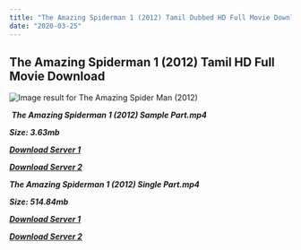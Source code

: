 ```yaml
---
title: "The Amazing Spiderman 1 (2012) Tamil Dubbed HD Full Movie Download"
date: "2020-03-25"
---
```


## The Amazing Spiderman 1 (2012) Tamil HD Full Movie Download

![Image result for The Amazing Spider Man (2012)](https://images-na.ssl-images-amazon.com/images/I/816BWbVpuWL._SX342_.jpg) 

 _**The Amazing Spiderman 1 (2012) Sample Part.mp4**_

_**Size: 3.63mb**_

[_**Download Server 1**_](http://du.wetransfer.vip/files/Tamil{fd620c6e78cfff08ebfb4d2d3131a235617ba7e0206610644c5f25f325d4dc51}20Dubbed{fd620c6e78cfff08ebfb4d2d3131a235617ba7e0206610644c5f25f325d4dc51}20Movies/Tamil{fd620c6e78cfff08ebfb4d2d3131a235617ba7e0206610644c5f25f325d4dc51}20Dubbed{fd620c6e78cfff08ebfb4d2d3131a235617ba7e0206610644c5f25f325d4dc51}20Collections/Spider{fd620c6e78cfff08ebfb4d2d3131a235617ba7e0206610644c5f25f325d4dc51}20Man{fd620c6e78cfff08ebfb4d2d3131a235617ba7e0206610644c5f25f325d4dc51}20Pentalogy{fd620c6e78cfff08ebfb4d2d3131a235617ba7e0206610644c5f25f325d4dc51}20Collections/The{fd620c6e78cfff08ebfb4d2d3131a235617ba7e0206610644c5f25f325d4dc51}20Amazing{fd620c6e78cfff08ebfb4d2d3131a235617ba7e0206610644c5f25f325d4dc51}20Spiderman{fd620c6e78cfff08ebfb4d2d3131a235617ba7e0206610644c5f25f325d4dc51}20(2012)/The{fd620c6e78cfff08ebfb4d2d3131a235617ba7e0206610644c5f25f325d4dc51}20Amazing{fd620c6e78cfff08ebfb4d2d3131a235617ba7e0206610644c5f25f325d4dc51}20Spiderman{fd620c6e78cfff08ebfb4d2d3131a235617ba7e0206610644c5f25f325d4dc51}20(2012){fd620c6e78cfff08ebfb4d2d3131a235617ba7e0206610644c5f25f325d4dc51}20Sample{fd620c6e78cfff08ebfb4d2d3131a235617ba7e0206610644c5f25f325d4dc51}20HD.mp4)

[_**Download Server 2**_](http://du.wetransfer.vip/files/Tamil{fd620c6e78cfff08ebfb4d2d3131a235617ba7e0206610644c5f25f325d4dc51}20Dubbed{fd620c6e78cfff08ebfb4d2d3131a235617ba7e0206610644c5f25f325d4dc51}20Movies/Tamil{fd620c6e78cfff08ebfb4d2d3131a235617ba7e0206610644c5f25f325d4dc51}20Dubbed{fd620c6e78cfff08ebfb4d2d3131a235617ba7e0206610644c5f25f325d4dc51}20Collections/Spider{fd620c6e78cfff08ebfb4d2d3131a235617ba7e0206610644c5f25f325d4dc51}20Man{fd620c6e78cfff08ebfb4d2d3131a235617ba7e0206610644c5f25f325d4dc51}20Pentalogy{fd620c6e78cfff08ebfb4d2d3131a235617ba7e0206610644c5f25f325d4dc51}20Collections/The{fd620c6e78cfff08ebfb4d2d3131a235617ba7e0206610644c5f25f325d4dc51}20Amazing{fd620c6e78cfff08ebfb4d2d3131a235617ba7e0206610644c5f25f325d4dc51}20Spiderman{fd620c6e78cfff08ebfb4d2d3131a235617ba7e0206610644c5f25f325d4dc51}20(2012)/The{fd620c6e78cfff08ebfb4d2d3131a235617ba7e0206610644c5f25f325d4dc51}20Amazing{fd620c6e78cfff08ebfb4d2d3131a235617ba7e0206610644c5f25f325d4dc51}20Spiderman{fd620c6e78cfff08ebfb4d2d3131a235617ba7e0206610644c5f25f325d4dc51}20(2012){fd620c6e78cfff08ebfb4d2d3131a235617ba7e0206610644c5f25f325d4dc51}20Sample{fd620c6e78cfff08ebfb4d2d3131a235617ba7e0206610644c5f25f325d4dc51}20HD.mp4)

_**The Amazing Spiderman 1 (2012) Single Part.mp4**_

_**Size: 514.84mb**_

[_**Download Server 1**_](http://du.wetransfer.vip/files/Tamil{fd620c6e78cfff08ebfb4d2d3131a235617ba7e0206610644c5f25f325d4dc51}20Dubbed{fd620c6e78cfff08ebfb4d2d3131a235617ba7e0206610644c5f25f325d4dc51}20Movies/Tamil{fd620c6e78cfff08ebfb4d2d3131a235617ba7e0206610644c5f25f325d4dc51}20Dubbed{fd620c6e78cfff08ebfb4d2d3131a235617ba7e0206610644c5f25f325d4dc51}20Collections/Spider{fd620c6e78cfff08ebfb4d2d3131a235617ba7e0206610644c5f25f325d4dc51}20Man{fd620c6e78cfff08ebfb4d2d3131a235617ba7e0206610644c5f25f325d4dc51}20Pentalogy{fd620c6e78cfff08ebfb4d2d3131a235617ba7e0206610644c5f25f325d4dc51}20Collections/The{fd620c6e78cfff08ebfb4d2d3131a235617ba7e0206610644c5f25f325d4dc51}20Amazing{fd620c6e78cfff08ebfb4d2d3131a235617ba7e0206610644c5f25f325d4dc51}20Spiderman{fd620c6e78cfff08ebfb4d2d3131a235617ba7e0206610644c5f25f325d4dc51}20(2012)/The{fd620c6e78cfff08ebfb4d2d3131a235617ba7e0206610644c5f25f325d4dc51}20Amazing{fd620c6e78cfff08ebfb4d2d3131a235617ba7e0206610644c5f25f325d4dc51}20Spiderman{fd620c6e78cfff08ebfb4d2d3131a235617ba7e0206610644c5f25f325d4dc51}20(2012){fd620c6e78cfff08ebfb4d2d3131a235617ba7e0206610644c5f25f325d4dc51}20Single{fd620c6e78cfff08ebfb4d2d3131a235617ba7e0206610644c5f25f325d4dc51}20Part{fd620c6e78cfff08ebfb4d2d3131a235617ba7e0206610644c5f25f325d4dc51}20HD.mp4)

_**[Download Server 2](http://du.wetransfer.vip/files/Tamil{fd620c6e78cfff08ebfb4d2d3131a235617ba7e0206610644c5f25f325d4dc51}20Dubbed{fd620c6e78cfff08ebfb4d2d3131a235617ba7e0206610644c5f25f325d4dc51}20Movies/Tamil{fd620c6e78cfff08ebfb4d2d3131a235617ba7e0206610644c5f25f325d4dc51}20Dubbed{fd620c6e78cfff08ebfb4d2d3131a235617ba7e0206610644c5f25f325d4dc51}20Collections/Spider{fd620c6e78cfff08ebfb4d2d3131a235617ba7e0206610644c5f25f325d4dc51}20Man{fd620c6e78cfff08ebfb4d2d3131a235617ba7e0206610644c5f25f325d4dc51}20Pentalogy{fd620c6e78cfff08ebfb4d2d3131a235617ba7e0206610644c5f25f325d4dc51}20Collections/The{fd620c6e78cfff08ebfb4d2d3131a235617ba7e0206610644c5f25f325d4dc51}20Amazing{fd620c6e78cfff08ebfb4d2d3131a235617ba7e0206610644c5f25f325d4dc51}20Spiderman{fd620c6e78cfff08ebfb4d2d3131a235617ba7e0206610644c5f25f325d4dc51}20(2012)/The{fd620c6e78cfff08ebfb4d2d3131a235617ba7e0206610644c5f25f325d4dc51}20Amazing{fd620c6e78cfff08ebfb4d2d3131a235617ba7e0206610644c5f25f325d4dc51}20Spiderman{fd620c6e78cfff08ebfb4d2d3131a235617ba7e0206610644c5f25f325d4dc51}20(2012){fd620c6e78cfff08ebfb4d2d3131a235617ba7e0206610644c5f25f325d4dc51}20Single{fd620c6e78cfff08ebfb4d2d3131a235617ba7e0206610644c5f25f325d4dc51}20Part{fd620c6e78cfff08ebfb4d2d3131a235617ba7e0206610644c5f25f325d4dc51}20HD.mp4)**_

